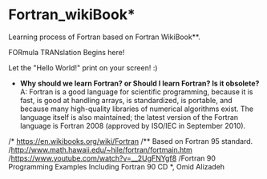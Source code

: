 # Fortran_wikiBook*
Learning process of Fortran based on Fortran WikiBook**.


FORmula TRANslation Begins here!

Let the "Hello World!" print on your screen!
:)

* **Why should we learn Fortran? or Should I learn Fortran? Is it obsolete?**
  A: Fortran is a good language for scientific programming, because it is fast, is good at handling arrays, is standardized, is portable, and because many high-quality libraries of numerical algorithms exist. The language itself is also maintained; the latest version of the Fortran language is Fortran 2008 (approved by ISO/IEC in September 2010).

/* https://en.wikibooks.org/wiki/Fortran
/** Based on Fortran 95 standard.
/http://www.math.hawaii.edu/~hile/fortran/fortmain.htm
/https://www.youtube.com/watch?v=__2UgFNYgf8
/Fortran 90 Programming Examples Including Fortran 90 CD *, Omid Alizadeh
